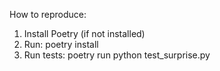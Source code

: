 How to reproduce:
1. Install Poetry (if not installed)
2. Run: poetry install
3. Run tests: poetry run python test_surprise.py
